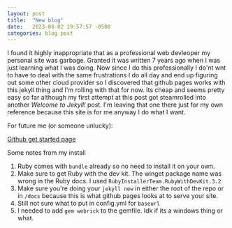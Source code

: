 ```yaml
---
layout: post
title:  "New blog"
date:   2023-08-02 19:57:57 -0500
categories: blog post
---
```

I found it highly inappropriate that as a professional web devleoper my personal site was garbage. Granted it was written 7 years ago when I was just learning what I was doing. Now since I do this professionally I do'nt wnt to have to deal with the same frustrations I do all day and end up figuring out some other cloud provider so I discovered that github pages works with this jekyll thing and I'm rolling with that for now. Its cheap and seems pretty easy so far although my first attempt at this post got steamrolled into another *Welcome to Jekyll!* post. I'm leaving that one there just for my own reference because this site is for me anyway I do what I want.

For future me (or someone unlucky):

[Github get started page](https://docs.github.com/en/pages/setting-up-a-github-pages-site-with-jekyll/creating-a-github-pages-site-with-jekyll)

Some notes from my install
1. Ruby comes with `bundle` already so no need to install it on your own.
2. Make sure to get Ruby with the dev kit. The winget package name was wrong in the Ruby docs. I used `RubyInstallerTeam.RubyWithDevKit.3.2`
3. Make sure you're doing your `jekyll new` in either the root of the repo or in `/docs` because this is what github pages looks at to serve your site.
4. Still not sure what to put in config.yml for `baseurl`
5. I needed to add `gem webrick` to the gemfile. Idk if its a windows thing or what.
